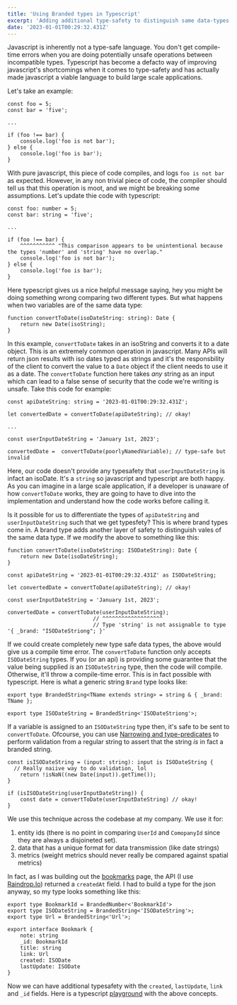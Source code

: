 ```yaml
---
title: 'Using Branded types in Typescript'
excerpt: 'Adding additional type-safety to distinguish same data-types'
date: '2023-01-01T00:29:32.431Z'
---
```


Javascript is inherently not a type-safe language. You don't get compile-time errors when you are doing potentially unsafe operations between incompatible types. Typescript has become a defacto way of improving javascript's shortcomings when it comes to type-safety and has actually made javascript a viable language to build large scale applications.

Let's take an example:

```
const foo = 5;
const bar = 'five';

...

if (foo !== bar) {
	console.log('foo is not bar');
} else {
	console.log('foo is bar');
}
```

With pure javascript, this piece of code compiles, and logs `foo is not bar` as expected. However, in any non trivial piece of code, the compiler should tell us that this operation is moot, and we might be breaking some assumptions. Let's update thie code with typescript:

```
const foo: number = 5;
const bar: string = 'five';

...

if (foo !== bar) {
	^^^^^^^^^^^ "This comparison appears to be unintentional because the types 'number' and 'string' have no overlap."
	console.log('foo is not bar');
} else {
	console.log('foo is bar');
}
```

Here typescript gives us a nice helpful message saying, hey you might be doing something wrong comparing two different types.
But what happens when two variables are of the same data type:

```
function convertToDate(isoDateString: string): Date {
	return new Date(isoString);
}
```

In this example, `convertToDate` takes in an isoString and converts it to a date object. This is an extremely common operation in javascript. Many APIs will return json results with iso dates typed as strings and it's the responsbility of the client to convert the value to a `Date` object if the client needs to use it as a date. The `convertToDate` function here takes _any_ string as an input which can lead to a false sense of security that the code we're writing is unsafe. Take this code for example:

```
const apiDateString: string = '2023-01-01T00:29:32.431Z';

let convertedDate = convertToDate(apiDateString); // okay!

...

const userInputDateString = 'January 1st, 2023';

convertedDate =  convertToDate(poorlyNamedVariable); // type-safe but invalid
```

Here, our code doesn't provide any typesafety that `userInputDateString` is infact an isoDate. It's a `string` so javascript and typescript are both happy. As you can imagine in a large scale application, if a developer is unaware of how `convertToDate` works, they are going to have to dive into the implementation and understand how the code works before calling it.

Is it possible for us to differentiate the types of `apiDateString` and `userInputDateString` such that we get typesfety? This is where brand types come in. A brand type adds another layer of safety to distinguish vales of the same data type. If we modify the above to something like this:

```
function convertToDate(isoDateString: ISODateString): Date {
	return new Date(isoDateString);
}

const apiDateString = '2023-01-01T00:29:32.431Z' as ISODateString;

let convertedDate = convertToDate(apiDateString); // okay!

const userInputDateString = 'January 1st, 2023';

convertedDate = convertToDate(userInputDateString);
                           // ^^^^^^^^^^^^^^^^^^^
                           // Type 'string' is not assignable to type '{ _brand: "ISODateStriong"; }'
```

If we could create completely new type safe data types, the above would give us a compile time error. The `convertToDate` function only accepts `ISODateString` types. If you (or an api) is providing some guarantee that the value being supplied _is_ an `ISODateString` type, then the code will compile. Otherwise, it'll throw a compile-time error. This is in fact possible with typescript. Here is what a generic string `Brand` type looks like:

```
export type BrandedString<TName extends string> = string & { _brand: TName };

export type ISODateString = BrandedString<'ISODateStriong'>;
```

If a variable is assigned to an `ISODateString` type then, it's safe to be sent to `convertToDate`. Ofcourse, you can use [Narrowing and type-predicates](https://www.typescriptlang.org/docs/handbook/2/narrowing.html#using-type-predicates) to perform validation from a regular string to assert that the string _is_ in fact a branded string.

```
const isISODateString = (input: string): input is ISODateString {
  // Really naiive way to do validation, lol
	return !isNaN((new Date(input)).getTime());
}

if (isISODateString(userInputDateString)) {
	const date = convertToDate(userInputDateString) // okay!
}
```

We use this technique across the codebase at my company. We use it for:

1. entity ids (there is no point in comparing `UserId` and `ComopanyId` since they are always a disjoineted set).
2. data that has a unique format for data transmission (like date strings)
3. metrics (weight metrics should never really be compared against spatial metrics)

In fact, as I was building out the [bookmarks](http://www.aamirj.com/bookmarks) page, the API (I use [Raindrop.Io](https://developer.raindrop.io/)) returned a `createdAt` field. I had to build a type for the json anyway, so my type looks something like this:

```
export type BookmarkId = BrandedNumber<'BookmarkId'>
export type ISODateString = BrandedString<'ISODateString'>;
export type Url = BrandedString<'Url'>;

export interface Bookmark {
	note: string
	_id: BookmarkId
	title: string
	link: Url
	created: ISODate
	lastUpdate: ISODate
}
```

Now we can have additional typesafety with the `created`, `lastUpdate`, `link` and `_id` fields. Here is a typescript [playground](https://www.typescriptlang.org/play?ssl=25&ssc=2&pln=19&pc=1#code/KYDwDg9gTgLgBDAnmYcBCUCGA7AJsXAZRigEtsBzAHgBUA5TAW1VBmDwGc4OTyKA+OAF5uvSnABkcAN5wA+gCMseAFxx6TVAF8A3ACg9oSLATJUASUIB5ACKY2xMuJEYc+ImOoByS7fvBHUghKL359PQAzAFdsAGMYIOw4WOCAN2BYGgg7NgAKUg5s-0DKNV8cgM8ASjUKmT0ASChgGCioJOxgAHc4CvzCipKKKv0tAxTsHjhMMFJBz2E4LwAmAAZlgGYAWlWARh3dmlXVlWWAThUN5YA6ABYN3YAtL2mucuLPcIAbFuS0jLYuDqIgm6UyRTyMzmHycwx0cAA9Ai4BAANaYRAAQnGwSmUQ4GXM2DAURg81hiy8ACkcFFMFBEHBdjwADRwNabLzhUEAgjAuB-bBgmBZPr4wnE0nkvgjPQC+UKxVK5WI5EAPQ1mq12q1cpV+oNSPUZiWPFhLwKcGwEHgmA4HFIFGwmAUPwQEFMKCWskUylwagARO8HLxghQA-CtF4cZN4AVg5UKSJ8pKYGozTK1OQSXG3tZpeJpI1mq12nACgw6Llcp0en0vHbcBFGxEvFUqtcKC0aKRmLl26MDKQInB+gmhrlxVAiTmC8MqvUGhMprh-IseeCxQTp6m5wujWiMditEA) with the above concepts.
